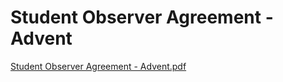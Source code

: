 # Student Observer Agreement - Advent

[Student Observer Agreement - Advent.pdf](Student%20Observer%20Agreement%20-%20Advent%202a85e38cd8e542ac97eb55ead8ad0490/Student_Observer_Agreement_-_Advent.pdf)